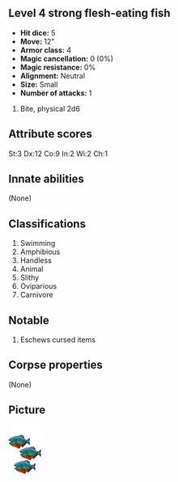 ## Level 4 strong flesh-eating fish

- **Hit dice:** 5
- **Move:** 12"
- **Armor class:** 4
- **Magic cancellation:** 0 (0%)
- **Magic resistance:** 0%
- **Alignment:** Neutral
- **Size:** Small
- **Number of attacks:** 1
1. Bite, physical 2d6

## Attribute scores

St:3 Dx:12 Co:9 In:2 Wi:2 Ch:1

## Innate abilities

(None)

## Classifications

1. Swimming
2. Amphibious
3. Handless
4. Animal
5. Slithy
6. Oviparious
7. Carnivore

## Notable

1. Eschews cursed items

## Corpse properties

(None)

## Picture

![Piranha](https://github.com/hyvanmielenpelit/GnollHackTileSet/blob/main/Monsters/piranha/piranha.png?raw=true)
